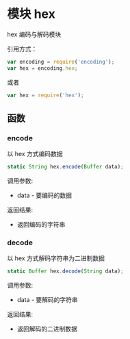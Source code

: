 # 模块 hex
hex 编码与解码模块

引用方式：
```JavaScript
var encoding = require('encoding');
var hex = encoding.hex;
```
或者
```JavaScript
var hex = require('hex');
```
## 函数
        
### encode
以 hex 方式编码数据
```JavaScript
static String hex.encode(Buffer data);
```

调用参数:
* data - 要编码的数据

返回结果:
* 返回编码的字符串

### decode
以 hex 方式解码字符串为二进制数据
```JavaScript
static Buffer hex.decode(String data);
```

调用参数:
* data - 要解码的字符串

返回结果:
* 返回解码的二进制数据

